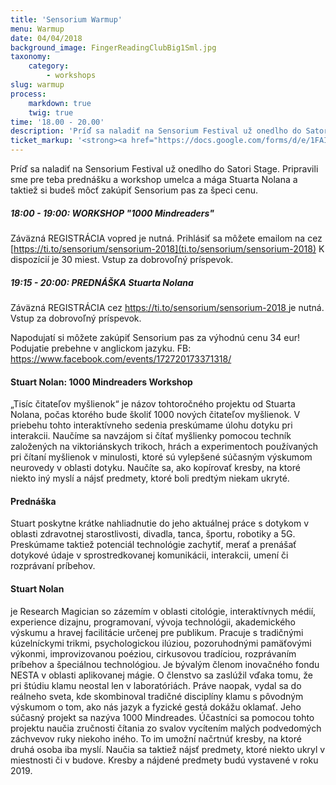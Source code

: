 ```yaml
---
title: 'Sensorium Warmup'
menu: Warmup
date: 04/04/2018
background_image: FingerReadingClubBig1Sml.jpg
taxonomy:
    category:
        - workshops
slug: warmup
process:
    markdown: true
    twig: true
time: '18.00 - 20.00'
description: 'Príď sa naladiť na Sensorium Festival už onedlho do Satori Stage. Pripravili sme pre teba prednášku a workshop umelca a mága Stuarta Nolana a taktiež si budeš môcť zakúpiť Sensorium pas za špeci cenu. '
ticket_markup: '<strong><a href="https://docs.google.com/forms/d/e/1FAIpQLSc9pu-_210JGZ7mMPUwp8d9gHfpW-0qEWpMaQF5vSEstqdOzA/viewform" target="_blank">Registrovať</a></strong>'
---
```


Príď sa naladiť na Sensorium Festival už onedlho do Satori Stage. Pripravili sme pre teba prednášku a workshop umelca a mága Stuarta Nolana a taktiež si budeš môcť zakúpiť Sensorium pas za špeci cenu. 

#####  18:00 - 19:00: WORKSHOP "1000 Mindreaders"

Záväzná REGISTRÁCIA vopred je nutná. Prihlásiť sa môžete emailom na cez [https://ti.to/sensorium/sensorium-2018](ti.to/sensorium/sensorium-2018)
K dispozícií je 30 miest. Vstup za dobrovoľný príspevok. 

##### 19:15 - 20:00: PREDNÁŠKA Stuarta Nolana

Záväzná REGISTRÁCIA cez [https://ti.to/sensorium/sensorium-2018 ](ti.to/sensorium/sensorium-2018)je nutná. Vstup za dobrovoľný príspevok. 

Napodujatí si môžete zakúpiť Sensorium pas za výhodnú cenu 34 eur!
Podujatie prebehne v anglickom jazyku.
FB: https://www.facebook.com/events/172720173371318/

#### Stuart Nolan: 1000 Mindreaders Workshop

„Tisíc čitateľov myšlienok“ je názov tohtoročného projektu od Stuarta Nolana, počas ktorého bude školiť 1000 nových čitateľov myšlienok. V priebehu tohto interaktívneho sedenia preskúmame úlohu dotyku pri interakcii. Naučíme sa navzájom si čítať myšlienky pomocou techník založených na viktoriánskych trikoch, hrách a experimentoch používaných pri čítaní myšlienok v minulosti, ktoré sú vylepšené súčasným výskumom neurovedy v oblasti dotyku. Naučíte sa, ako kopírovať kresby, na ktoré niekto iný myslí a nájsť predmety, ktoré boli predtým niekam ukryté. 

#### Prednáška

Stuart poskytne krátke nahliadnutie do jeho aktuálnej práce s dotykom v oblasti zdravotnej starostlivosti, divadla, tanca, športu, robotiky a 5G. Preskúmame taktiež potenciál technológie zachytiť, merať a prenášať dotykové údaje v sprostredkovanej komunikácii, interakcii, umení či rozprávaní príbehov.

#### Stuart Nolan

je Research Magician so zázemím v oblasti citológie, interaktívnych médií, experience dizajnu, programovaní, vývoja technológii, akademického výskumu a hravej facilitácie určenej pre publikum. Pracuje s tradičnými kúzelníckymi trikmi, psychologickou ilúziou, pozoruhodnými pamäťovými výkonmi, improvizovanou poéziou, cirkusovou tradíciou, rozprávaním príbehov a špeciálnou technológiou. Je bývalým členom inovačného fondu NESTA v oblasti aplikovanej mágie. O členstvo sa zaslúžil vďaka tomu, že pri štúdiu klamu neostal len v laboratóriách. Práve naopak, vydal sa do reálneho sveta, kde skombinoval tradičné disciplíny klamu s pôvodným výskumom o tom, ako nás jazyk a fyzické gestá dokážu oklamať. 
Jeho súčasný projekt sa nazýva 1000 Mindreades. Účastníci sa pomocou tohto projektu naučia zručnosti čítania zo svalov vycítením malých podvedomých záchvevov ruky niekoho iného. To im umožní načrtnúť kresby, na ktoré druhá osoba iba myslí. Naučia sa taktiež nájsť predmety, ktoré niekto ukryl v miestnosti či v budove. Kresby a nájdené predmety budú vystavené v roku 2019.